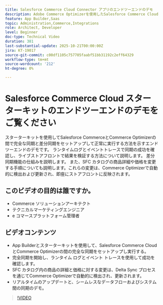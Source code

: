 ```yaml
---
title: Salesforce Commerce Cloud Connector アプリのエンドツーエンドのデモ
description: Adobe Commerce Optimizerを使用したSalesforce Commerce Cloudのエンドツーエンドのデモをご覧ください。
feature: App Builder,Saas
topic: Administration,Commerce,Integrations
role: Architect, Developer
level: Beginner
doc-type: Technical Video
duration: 381
last-substantial-update: 2025-10-21T00:00:00Z
jira: KT-19017
source-git-commit: c00df1105c757705faabf51bb31192c2eff64329
workflow-type: tm+mt
source-wordcount: '212'
ht-degree: 0%

---
```



# Salesforce Commerce Cloud スターターキットのエンドツーエンドのデモをご覧ください

スターターキットを使用してSalesforce CommerceとCommerce Optimizerの間で完全な同期と差分同期をセットアップして正常に実行する方法を示すエンドツーエンドのデモです。 ランタイムログとイベントトレースで同期の成功を確認し、ライブストアフロントで結果を検証する方法について説明します。 差分同期機能の仕組みを説明します。 また、SFC カタログの商品詳細や価格を変更する手順についても説明します。これらの変更は、Commerce Optimizerで自動的に検出および更新され、即座にストアフロントに反映されます。

## このビデオの目的は誰ですか。

* Commerce ソリューションアーキテクト
* テクニカルマーケティングエンジニア
* e コマースプラットフォーム管理者

## ビデオコンテンツ

* App Builderとスターターキットを使用して、Salesforce Commerce CloudとCommerce Optimizerの間の完全な同期をセットアップし実行する。
* 完全同期を開始し、ランタイム ログとイベント トレースを使用して成功を確認します。
* SFC カタログ内の商品の詳細と価格に対する変更は、Delta Sync プロセスを通じてCommerce Optimizerで自動的に検出され、更新されます。
* リアルタイムのアップデートと、シームレスなデータフローおよびシステム間の同期のデモ。

>[!VIDEO](https://video.tv.adobe.com/v/3476082?learn=on)
